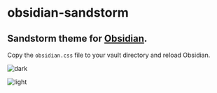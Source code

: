 # obsidian-sandstorm

## Sandstorm theme for [Obsidian](http://obsidian.md/).

Copy the `obsidian.css` file to your vault directory and reload Obsidian.

![dark](https://user-images.githubusercontent.com/96383676/147100674-c04f0579-c859-4181-85eb-c68ad1e5313a.png)

![light](https://user-images.githubusercontent.com/96383676/147100641-9d44dcd8-f56c-4d7f-a648-4bef8e7c2f45.png)
